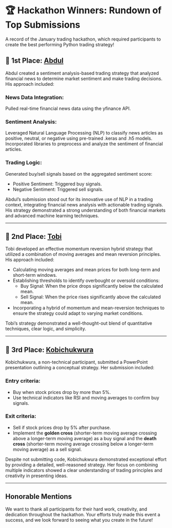 # 🏆 Hackathon Winners: Rundown of Top Submissions

A record of the January trading hackathon, which required participants to create the best performing Python trading strategy!

## 🥇 1st Place: [Abdul](https://www.linkedin.com/in/abdul-rahman-chamma)

Abdul created a sentiment analysis-based trading strategy that analyzed financial news to determine market sentiment and make trading decisions. His approach included:

### News Data Integration:

Pulled real-time financial news data using the yfinance API.

### Sentiment Analysis:

Leveraged Natural Language Processing (NLP) to classify news articles as positive, neutral, or negative using pre-trained .keras and .h5 models.
Incorporated libraries to preprocess and analyze the sentiment of financial articles.

### Trading Logic:

Generated buy/sell signals based on the aggregated sentiment score:

- Positive Sentiment: Triggered buy signals.
- Negative Sentiment: Triggered sell signals.

Abdul’s submission stood out for its innovative use of NLP in a trading context, integrating financial news analysis with actionable trading signals. His strategy demonstrated a strong understanding of both financial markets and advanced machine learning techniques.

---

## 🥈 2nd Place: [Tobi](https://www.linkedin.com/in/oluwatobi-s/)

Tobi developed an effective momentum reversion hybrid strategy that utilized a combination of moving averages and mean reversion principles. His approach included:

- Calculating moving averages and mean prices for both long-term and short-term windows.
- Establishing thresholds to identify overbought or oversold conditions:
    - Buy Signal: When the price drops significantly below the calculated mean.
    - Sell Signal: When the price rises significantly above the calculated mean.
- Incorporating a hybrid of momentum and mean-reversion techniques to ensure the strategy could adapt to varying market conditions.

Tobi’s strategy demonstrated a well-thought-out blend of quantitative techniques, clear logic, and simplicity.

---

## 🥉 3rd Place: [Kobichukwura](https://www.linkedin.com/in/kobichukwura-mbonu-645036333/)

Kobichukwura, a non-technical participant, submitted a PowerPoint presentation outlining a conceptual strategy. Her submission included:

### Entry criteria:
- Buy when stock prices drop by more than 5%.
- Use technical indicators like RSI and moving averages to confirm buy signals.

### Exit criteria:
- Sell if stock prices drop by 5% after purchase.
- Implement the **golden cross** (shorter-term moving average crossing above a longer-term moving average) as a buy signal and the **death cross** (shorter-term moving average crossing below a longer-term moving average) as a sell signal.

Despite not submitting code, Kobichukwura demonstrated exceptional effort by providing a detailed, well-reasoned strategy. Her focus on combining multiple indicators showed a clear understanding of trading principles and creativity in presenting ideas.

---

## Honorable Mentions

We want to thank all participants for their hard work, creativity, and dedication throughout the hackathon. Your efforts truly made this event a success, and we look forward to seeing what you create in the future!
